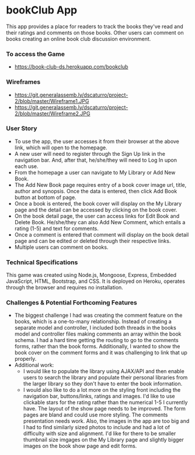 # bookClub App
This app provides a place for readers to track the books they've read and their ratings and comments on those books. Other users can comment on books creating an online book club discussion environment.

### To access the Game
  * https://book-club-ds.herokuapp.com/bookclub

### Wireframes
  * https://git.generalassemb.ly/dscaturro/project-2/blob/master/Wireframe1.JPG
  * https://git.generalassemb.ly/dscaturro/project-2/blob/master/Wireframe2.JPG

### User Story
 * To use the app, the user accesses it from their browser at the above link, which will open to the homepage.
 * A new user will need to register through the Sign Up link in the navigation bar. And, after that, he/she/they will need to Log In upon each use. 
 * From the homepage a user can navigate to My Library or Add New Book.
 * The Add New Book page requires entry of a book cover image url, title, author and synopsis. Once the data is entered, then click Add Book button at bottom of page. 
 * Once a book is entered, the book cover will display on the My Library page and the detail can be accessed by clicking on the book cover. 
 * On the book detail page, the user can access links for Edit Book and Delete Book. He/she/they can also Add New Comment, which entails a rating (1-5) and text for comments.
 * Once a comment is entered that comment will display on the book detail page and can be edited or deleted through their respective links.
 * Multiple users can comment on books.

### Technical Specifications
This game was created using Node.js, Mongoose, Express, Embedded JavaScript, HTML, Bootstrap, and CSS. It is deployed on Heroku, operates through the browser and requires no installation. 

### Challenges & Potential Forthcoming Features
 * The biggest challenge I had was creating the comment feature on the books, which is a one-to-many relationship. Instead of creating a separate model and controller, I included both threads in the books model and controller files making comments an array within the book schema. I had a hard time getting the routing to go to the comments forms, rather than the book forms. Additionally, I wanted to show the book cover on the comment forms and it was challenging to link that up properly. 
 * Additional work:
   * I would like to populate the library using AJAX/API and then enable users to search the library and populate their personal libraries from the larger library so they don't have to enter the book information.   
   * I would also like to do a lot more on the styling front including the navigation bar, buttons/links, ratings and images. I'd like to use clickable stars for the rating rather than the numerical 1-5 I currently have. The layout of the show page needs to be improved. The form pages are bland and could use more styling. The comments presentation needs work. Also, the images in the app are too big and I had to find similarly sized photos to include and had a lot of difficulty with size and alignment. I'd like for there to be smaller thumbnail size imgages on the My Library page and slightly bigger images on the book show page and edit forms.  
